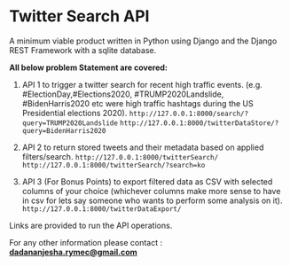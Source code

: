 # **Twitter Search API**

A minimum viable product written in Python using Django and the Django REST Framework
with a sqlite database.

**All below problem Statement are covered:**

1. API 1 to trigger a twitter search for recent high traffic events. (e.g. #ElectionDay,#Elections2020, #TRUMP2020Landslide, #BidenHarris2020 etc were high traffic
   hashtags during the US Presidential elections 2020).
   `http://127.0.0.1:8000/search/?query=TRUMP2020Landslide`
   `http://127.0.0.1:8000/twitterDataStore/?query=BidenHarris2020`

2. API 2 to return stored tweets and their metadata based on applied filters/search.
  `http://127.0.0.1:8000/twitterSearch/`
  `http://127.0.0.1:8000/twitterSearch/?search=ko`

3. API 3 (For Bonus Points) to export filtered data as CSV with selected columns of your
   choice (whichever columns make more sense to have in csv for lets say someone who
   wants to perform some analysis on it).
   `http://127.0.0.1:8000/twitterDataExport/`
   

Links are provided to run the API operations.

For any other information please contact : **dadananjesha.rymec@gmail.com**





